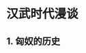 # 汉武时代漫谈

<MyVideoBoard  seriesName="others" :bvidArr="['BV1QA4y1d7xf','BV1dU4y1m7rH']" />

## 1. 匈奴的历史
